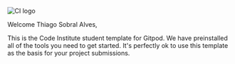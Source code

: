 ![CI logo](https://codeinstitute.s3.amazonaws.com/fullstack/ci_logo_small.png)

Welcome Thiago Sobral Alves,

This is the Code Institute student template for Gitpod. We have preinstalled all of the tools you need to get started. It's perfectly ok to use this template as the basis for your project submissions.
